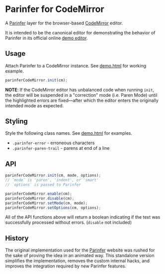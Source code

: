 # Parinfer for CodeMirror

A [Parinfer] layer for the browser-based [CodeMirror] editor.

It is intended to be the canonical editor for demonstrating the behavior of
Parinfer in its official online [demo editor].

[demo editor]:http://shaunlebron.github.io/parinfer/demo

## Usage

Attach Parinfer to a CodeMirror instance.  See [demo.html] for working example.

```js
parinferCodeMirror.init(cm);
```

__NOTE__: If the CodeMirror editor has unbalanced code when running `init`, the
editor will be suspended in a "correction" mode (i.e. Paren Mode) until the
highlighted errors are fixed—after which the editor enters the originally
intended mode as expected.

## Styling

Style the following class names.  See [demo.html] for examples.

- `.parinfer-error` - erroneous characters
- `.parinfer-paren-trail` - parens at end of a line

## API

```js
parinferCodeMirror.init(cm, mode, options);
// `mode` is 'paren', 'indent', or 'smart'
// `options` is passed to Parinfer

parinferCodeMirror.enable(cm);
parinferCodeMirror.disable(cm);
parinferCodeMirror.setMode(cm, mode);
parinferCodeMirror.setOptions(cm, options);
```

All of the API functions above will return a boolean indicating if the text was
successfully processed without errors. (`disable` not included)

## History

The original implementation used for the [Parinfer] website was rushed for the
sake of proving the idea in an animated way.  This standalone version simplifies
the implementation, removes the custom internal hacks, and improves the
integration required by new Parinfer features.

[Parinfer]:http://shaunlebron.github.io/parinfer/
[CodeMirror]:http://codemirror.net/
[demo.html]:demo.html
